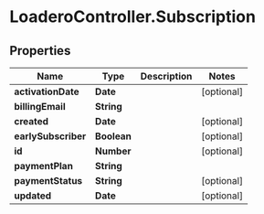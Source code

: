 # LoaderoController.Subscription

## Properties
Name | Type | Description | Notes
------------ | ------------- | ------------- | -------------
**activationDate** | **Date** |  | [optional] 
**billingEmail** | **String** |  | 
**created** | **Date** |  | [optional] 
**earlySubscriber** | **Boolean** |  | [optional] 
**id** | **Number** |  | [optional] 
**paymentPlan** | **String** |  | 
**paymentStatus** | **String** |  | [optional] 
**updated** | **Date** |  | [optional] 
